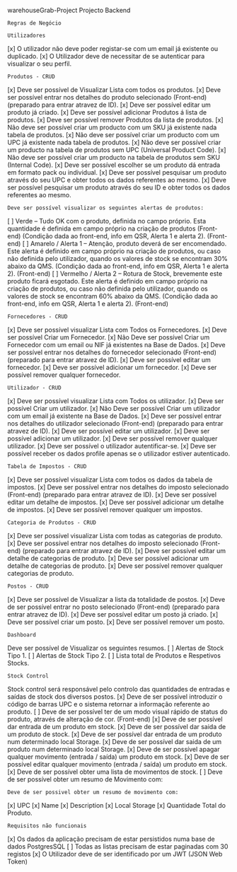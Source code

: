 ⁡⁢⁢⁢warehouseGrab-Project⁡​
Projecto Backend


    ​‌‍​‌‌‍Regras de Negócio​​

    ​‌‍‌Utilizadores​
[x] O utilizador não deve poder registar-se com um email já existente ou duplicado.
[x] O Utilizador deve de necessitar de se autenticar para visualizar o seu perfil.


    ​‌‍‌Produtos - CRUD​
[x]	Deve ser possível de Visualizar Lista com todos os produtos.
[x]	⁡⁣⁣⁢Deve ser possível entrar nos detalhes do produto selecionado (Front-end) (preparado para entrar atravez de ID)⁡.
[x]	Deve ser possível editar um produto já criado.
[x]	Deve ser possível adicionar Produtos á lista de produtos.
[x]	Deve ser possível remover Produtos da lista de produtos.
[x]	Não deve ser possível criar um producto com um SKU já existente nada tabela de produtos.
[x]	Não deve ser possível criar um producto com um UPC já existente nada tabela de produtos.
[x]	Não deve ser possível criar um producto na tabela de produtos sem UPC (Universal Product Code).
[x]	Não deve ser possível criar um producto na tabela de produtos sem SKU (Internal Code).
[x]	Deve ser possível escolher se um produto dá entrada em formato pack ou individual.
[x]	Deve ser possível pesquisar um produto através do seu UPC e obter todos os dados referentes ao mesmo.
[x]	Deve ser possível pesquisar um produto através do seu ID e obter todos os dados referentes ao mesmo.

	Deve ser possível visualizar os seguintes alertas de produtos:
[ ]	⁡⁢⁢⁢Verde⁡ – ⁡⁣⁣⁢Tudo OK com o produto, definida no campo próprio. Esta quantidade é definida em campo próprio na criação de produtos (Front-end) (Condição dada ao front-end, info em QSR, Alerta 1 e alerta 2). (Front-end)⁡
[ ]	⁡⁣⁣⁢Amarelo⁡ / Alerta 1 – ⁡⁣⁣⁢Atenção, produto deverá de ser encomendado. Este alerta é definido em campo próprio na criação de produtos, ou caso não definida pelo utilizador, quando os valores de stock se encontram 30% abaixo da QMS. (Condição dada ao front-end, info em QSR, Alerta 1 e alerta 2). (Front-end)⁡
[ ]	⁡⁢⁣⁢Vermelho⁡ / Alerta 2 – ⁡⁣⁣⁢Rotura de Stock, brevemente este produto ficará esgotado. Este alerta é definido em campo próprio na criação de produtos, ou caso não definida pelo utilizador, quando os valores de stock se encontram 60% abaixo da QMS. (Condição dada ao front-end, info em QSR, Alerta 1 e alerta 2). (Front-end)⁡

    ​‌‍‌Fornecedores - CRUD​
[x]	Deve ser possível visualizar Lista com Todos os Fornecedores.
[x]	Deve ser possível Criar um Fornecedor.
[x]	Não Deve ser possível Criar um Fornecedor com um email ou NIF já existentes na Base de Dados.
[x]	⁡⁣⁣⁢Deve ser possível entrar nos detalhes do fornecedor selecionado (Front-end) (preparado para entrar atravez de ID)⁡.
[x]	Deve ser possível editar um fornecedor.
[x]	Deve ser possível adicionar um fornecedor.
[x]	Deve ser possível remover qualquer fornecedor.

    ​‌‍‌Utilizador - CRUD​
[x]	Deve ser possível visualizar Lista com Todos os utilizador.
[x]	Deve ser possível Criar um utilizador.
[x]	Não Deve ser possível Criar um utilizador com um email já existente na Base de Dados.
[x]	⁡⁣⁣⁢Deve ser possível entrar nos detalhes do utilizador selecionado (Front-end) (preparado para entrar atravez de ID)⁡.
[x]	Deve ser possível editar um utilizador.
[x]	Deve ser possível adicionar um utilizador.
[x]	Deve ser possível remover qualquer utilizador.
[x]	Deve ser possível o utilizador autentificar-se.
[x]	Deve ser possível receber os dados profile apenas se o utilizador estiver autenticado.

    ​‌‍‌Tabela de Impostos - CRUD​
[x]	Deve ser possível visualizar Lista com todos os dados da tabela de impostos.
[x]	⁡⁣⁣⁢Deve ser possível entrar nos detalhes do imposto selecionado (Front-end) (preparado para entrar atravez de ID).⁡
[x]	Deve ser possível editar um detalhe de impostos.
[x]	Deve ser possível adicionar um detalhe de impostos.
[x]	Deve ser possível remover qualquer um impostos.

    ​‌‍‌Categoria de Produtos - CRUD​
[x]	Deve ser possível visualizar Lista com todas as categorias de produto.
[x]	⁡⁣⁣⁢Deve ser possível entrar nos detalhes do imposto selecionado (Front-end) (preparado para entrar atravez de ID)⁡.
[x]	Deve ser possível editar um detalhe de categorias de produto.
[x]	Deve ser possível adicionar um detalhe de categorias de produto.
[x]	Deve ser possível remover qualquer categorias de produto.

    ​‌‍‌Postos - CRUD​
[x]	Deve ser possível de Visualizar a lista da totalidade de postos.
[x]	⁡⁣⁣⁢Deve de ser possível entrar no posto selecionado (Front-end) (preparado para entrar atravez de ID)⁡.
[x]	Deve ser possível editar um posto já criado.
[x]	Deve ser possível criar um posto.
[x]	Deve ser possível remover um posto.

    ​‌‍‌Dashboard​
Deve ser possível de Visualizar os seguintes resumos.
[ ]	Alertas de Stock Tipo 1.
[ ]	Alertas de Stock Tipo 2.
[ ]	Lista total de Produtos e Respetivos Stocks.


    ​‌‍‌Stock Control​
Stock control será responsável pelo controlo das quantidades de entradas e saídas de stock dos diversos postos.
[x] Deve de ser possível introduzir o código de barras UPC e o sistema retornar a informação referente ao produto.
[ ]	Deve de ser possível ter de um modo visual rápido de status do produto, através de alteração de cor. (Front-end)
[x]	Deve de ser possível dar entrada de um produto em stock.
[x]	Deve de ser possível dar saida de um produto de stock.
[x]	Deve de ser possível dar entrada de um produto num determinado local Storage.
[x]	Deve de ser possível dar saida de um produto num determinado local Storage.
[x]	Deve de ser possível apagar qualquer movimento (entrada / saída) um produto em stock.
[x]	Deve de ser possível editar qualquer movimento (entrada / saída) um produto em stock.
[x]	Deve de ser possível obter uma lista de movimentos de stock.
[ ]	Deve de ser possível obter um resumo de Movimento com:

    Deve de ser possivel obter um resumo de movimento com:
​[x] UPC
​[x] Name
​[x] Description
​[x] Local Storage
​[x] Quantidade Total do Produto.


    Requisitos não funcionais
[x]	Os dados da aplicação precisam de estar persistidos numa base de dados PostgresSQL
[ ]	Todas as listas precisam de estar paginadas com 30 registos
[x]	O Utilizador deve de ser identificado por um JWT (JSON Web Token)
